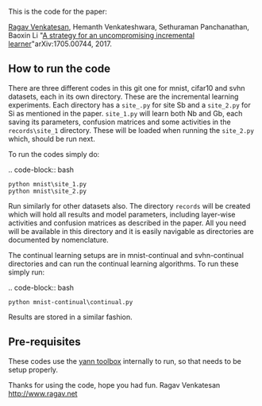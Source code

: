 This is the code for the paper:

[Ragav Venkatesan](http://www.ragav.net), Hemanth Venkateshwara, Sethuraman Panchanathan, Baoxin Li "[A strategy for an uncompromising incremental learner](https://arxiv.org/abs/1705.00744)"arXiv:1705.00744, 2017.

How to run the code
-------------------

There are three different codes in this git one for mnist, cifar10 and svhn datasets, each in its own directory. These are the incremental learning experiments. Each directory has a 
``site_.py`` for site Sb and a ``site_2.py`` for Si as mentioned in the paper. ``site_1.py`` will learn both Nb and Gb, each saving its 
parameters, confusion matrices and some activities in the ``records\site_1`` directory. These will be loaded when running the ``site_2.py``
which, should be run next. 

To run the codes simply do:

.. code-block:: bash

    python mnist\site_1.py
    python mnist\site_2.py

Run similarly for other datasets also. The directory ``records`` will be created which will hold all results and model parameters, including
layer-wise activities and confusion matrices as described in the paper. All you need will be available in this directory and it is easily
navigable as directories are documented by nomenclature.

The continual learning setups are in mnist-continual and svhn-continual directories and can run the continual learning algorithms. To run these simply run:

.. code-block:: bash

    python mnist-continual\continual.py

Results are stored in a similar fashion.

Pre-requisites
--------------

These codes use the [yann toolbox](http://wwww.yann.network) internally to run, so that needs to be setup properly.

Thanks for using the code, hope you had fun.
Ragav Venkatesan http://www.ragav.net